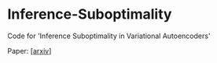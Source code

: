 # Inference-Suboptimality
Code for 'Inference Suboptimality in Variational Autoencoders'

Paper: [[arxiv](https://arxiv.org/abs/1801.03558)]




